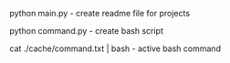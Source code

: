 python main.py - create readme file for projects

python command.py - create bash script

cat ./cache/command.txt | bash - active bash command
